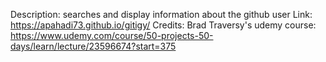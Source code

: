 Description: searches and display information about the github user
Link: https://apahadi73.github.io/gitigy/
Credits: Brad Traversy's udemy course: https://www.udemy.com/course/50-projects-50-days/learn/lecture/23596674?start=375